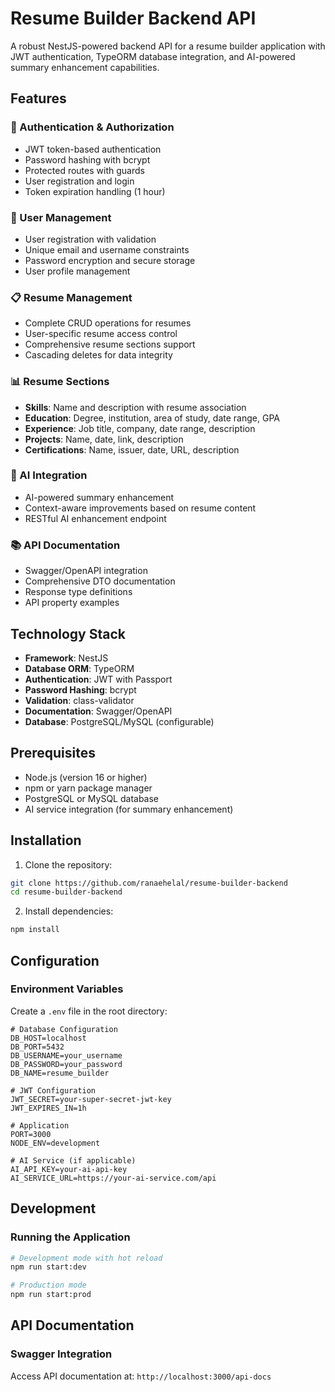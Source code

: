 # Resume Builder Backend API

A robust NestJS-powered backend API for a resume builder application with JWT authentication, TypeORM database integration, and AI-powered summary enhancement capabilities.

## Features

### 🔐 Authentication & Authorization
- JWT token-based authentication
- Password hashing with bcrypt
- Protected routes with guards
- User registration and login
- Token expiration handling (1 hour)

### 👤 User Management
- User registration with validation
- Unique email and username constraints
- Password encryption and secure storage
- User profile management

### 📋 Resume Management
- Complete CRUD operations for resumes
- User-specific resume access control
- Comprehensive resume sections support
- Cascading deletes for data integrity

### 📊 Resume Sections
- **Skills**: Name and description with resume association
- **Education**: Degree, institution, area of study, date range, GPA
- **Experience**: Job title, company, date range, description
- **Projects**: Name, date, link, description
- **Certifications**: Name, issuer, date, URL, description

### 🤖 AI Integration
- AI-powered summary enhancement
- Context-aware improvements based on resume content
- RESTful AI enhancement endpoint

### 📚 API Documentation
- Swagger/OpenAPI integration
- Comprehensive DTO documentation
- Response type definitions
- API property examples

## Technology Stack

- **Framework**: NestJS
- **Database ORM**: TypeORM
- **Authentication**: JWT with Passport
- **Password Hashing**: bcrypt
- **Validation**: class-validator
- **Documentation**: Swagger/OpenAPI
- **Database**: PostgreSQL/MySQL (configurable)


## Prerequisites

- Node.js (version 16 or higher)
- npm or yarn package manager
- PostgreSQL or MySQL database
- AI service integration (for summary enhancement)

## Installation

1. Clone the repository:
```bash
git clone https://github.com/ranaehelal/resume-builder-backend
cd resume-builder-backend
```

2. Install dependencies:
```bash
npm install
```

## Configuration

### Environment Variables
Create a `.env` file in the root directory:

```env
# Database Configuration
DB_HOST=localhost
DB_PORT=5432
DB_USERNAME=your_username
DB_PASSWORD=your_password
DB_NAME=resume_builder

# JWT Configuration
JWT_SECRET=your-super-secret-jwt-key
JWT_EXPIRES_IN=1h

# Application
PORT=3000
NODE_ENV=development

# AI Service (if applicable)
AI_API_KEY=your-ai-api-key
AI_SERVICE_URL=https://your-ai-service.com/api
```

## Development

### Running the Application
```bash
# Development mode with hot reload
npm run start:dev

# Production mode
npm run start:prod

```


## API Documentation

### Swagger Integration
Access API documentation at: `http://localhost:3000/api-docs`




